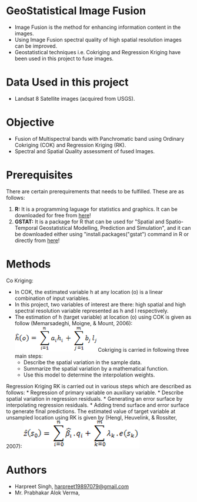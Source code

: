 # GeoStatistical Image Fusion
* Image Fusion is the method for enhancing information content in the images.
* Using Image Fusion spectral quality of high spatial resolution images can be improved.
* Geostatistical techniques i.e. Cokriging and Regression Kriging have been used in this project to fuse images.

# Data Used in this project
* Landsat 8 Satellite images (acquired from USGS).

# Objective
* Fusion of Multispectral bands with Panchromatic band using Ordinary  Cokriging (COK) and Regression Kriging (RK).
* Spectral and Spatial Quality assessment of fused Images.

# Prerequisites
There are certain prerequirements that needs to be fulfilled. These are as follows: 
1. **R:** It is a programming laguage for statistics and graphics. It can be downloaded for free from [here](https://cran.r-project.org/)!
2. **GSTAT:** It is a package for R that can be used for "Spatial and Spatio-Temporal Geostatistical Modelling, Prediction and Simulation", and it can be downloaded either using "install.packages("gstat") command in R or directly from [here](https://cran.r-project.org/web/packages/gstat/index.html)!

# Methods 
 Co Kriging: 
 * In COK, the estimated variable h at any location (o) is a linear combination of input variables. 
 * In this project, two variables of interest are there: high spatial and high spectral resolution variable represented as h and l    respectively. 
 * The estimation of h (target variable) at location (o) using COK is given as follow (Memarsadeghi, Moigne, & Mount, 2006):
 ![](https://github.com/82siha1mpg/GeoStatisticalImageFusion/blob/master/Images/COK.png)
 Cokriging is carried in following three main steps:
    * Describe the spatial variation in the sample data.
    * Summarize the spatial variation by a mathematical function.
    * Use this model to determine the interpolation weights.

  Regression Kriging
   RK is carried out in various steps which are described as follows:
    * Regression of primary variable on auxiliary variable.
    * Describe spatial variation in regression residuals.
    * Generating an error surface by interpolating regression residuals.
    * Adding trend surface and error surface to generate  final predictions.
 The estimated value of target variable at unsampled location using RK is given by (Hengl, Heuvelink, & Rossiter, 2007):
 ![](https://github.com/82siha1mpg/GeoStatisticalImageFusion/blob/master/Images/RK.png)

# Authors
* Harpreet Singh, harpreet19897079@gmail.com 
* Mr. Prabhakar Alok Verma, 

